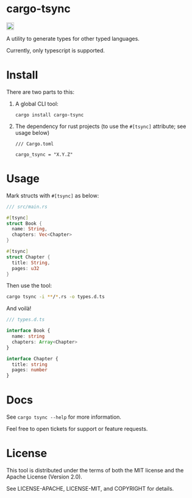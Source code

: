 # cargo-tsync

<a href="https://crates.io/crates/cargo-tsync"><img src="https://img.shields.io/crates/v/cargo-tsync.svg?style=for-the-badge" height="20" alt="License: MIT OR Apache-2.0" /></a>

A utility to generate types for other typed languages.

Currently, only typescript is supported.


# Install

There are two parts to this:

1. A global CLI tool:

   ```
   cargo install cargo-tsync
   ```

2. The dependency for rust projects (to use the `#[tsync]` attribute; see usage below)

   ```
   /// Cargo.toml
 
   cargo_tsync = "X.Y.Z"
   ```

# Usage

Mark structs with `#[tsync]` as below:

```rs
/// src/main.rs

#[tsync]
struct Book {
  name: String,
  chapters: Vec<Chapter>
}

#[tsync]
struct Chapter {
  title: String,
  pages: u32
}
```

Then use the tool:

```sh
cargo tsync -i **/*.rs -o types.d.ts
```

And voilà!

```ts
/// types.d.ts

interface Book {
  name: string
  chapters: Array<Chapter>
}

interface Chapter {
  title: string
  pages: number
}
```

# Docs

See `cargo tsync --help` for more information.

Feel free to open tickets for support or feature requests.

# License

This tool is distributed under the terms of both the MIT license and the Apache License (Version 2.0).

See LICENSE-APACHE, LICENSE-MIT, and COPYRIGHT for details.